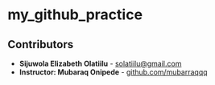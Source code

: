 # my_github_practice
## Contributors 

- **Sijuwola Elizabeth Olatiilu** - [solatiilu@gmail.com](solatiilu@gmail.com)
- **Instructor: Mubaraq Onipede** - [github.com/mubarraqqq](github.com/mubarraqqq )
